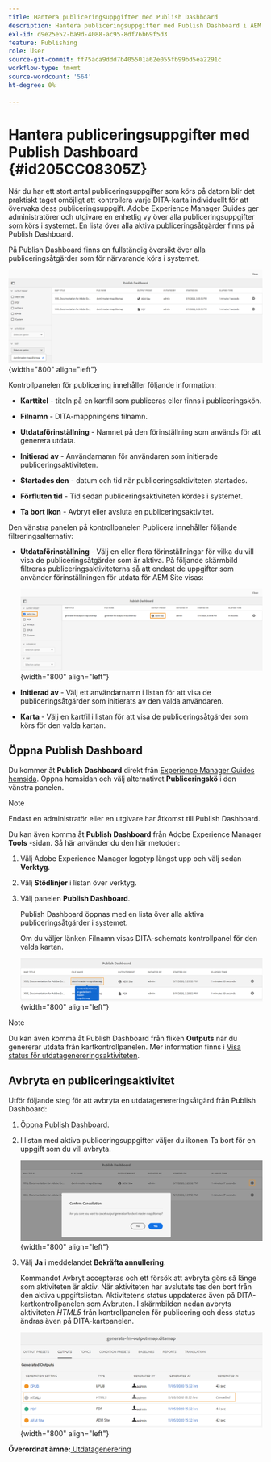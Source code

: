 ```yaml
---
title: Hantera publiceringsuppgifter med Publish Dashboard
description: Hantera publiceringsuppgifter med Publish Dashboard i AEM Guides. Lär dig hur du kommer åt kontrollpanelen för publicering och avbryter en publiceringsåtgärd.
exl-id: d9e25e52-ba9d-4088-ac95-8df76b69f5d3
feature: Publishing
role: User
source-git-commit: ff75aca9ddd7b405501a62e055fb99bd5ea2291c
workflow-type: tm+mt
source-wordcount: '564'
ht-degree: 0%

---
```


# Hantera publiceringsuppgifter med Publish Dashboard {#id205CC08305Z}

När du har ett stort antal publiceringsuppgifter som körs på datorn blir det praktiskt taget omöjligt att kontrollera varje DITA-karta individuellt för att övervaka dess publiceringsuppgift. Adobe Experience Manager Guides ger administratörer och utgivare en enhetlig vy över alla publiceringsuppgifter som körs i systemet. En lista över alla aktiva publiceringsåtgärder finns på Publish Dashboard.

På Publish Dashboard finns en fullständig översikt över alla publiceringsåtgärder som för närvarande körs i systemet.

![](images/publish-dashboard.png){width="800" align="left"}

Kontrollpanelen för publicering innehåller följande information:

- **Karttitel** - titeln på en kartfil som publiceras eller finns i publiceringskön.

- **Filnamn** - DITA-mappningens filnamn.

- **Utdataförinställning** - Namnet på den förinställning som används för att generera utdata.

- **Initierad av** - Användarnamn för användaren som initierade publiceringsaktiviteten.

- **Startades den** - datum och tid när publiceringsaktiviteten startades.

- **Förfluten tid** - Tid sedan publiceringsaktiviteten kördes i systemet.

- **Ta bort ikon** - Avbryt eller avsluta en publiceringsaktivitet.

Den vänstra panelen på kontrollpanelen Publicera innehåller följande filtreringsalternativ:

- **Utdataförinställning** - Välj en eller flera förinställningar för vilka du vill visa de publiceringsåtgärder som är aktiva. På följande skärmbild filtreras publiceringsaktiviteterna så att endast de uppgifter som använder förinställningen för utdata för AEM Site visas:

  ![](images/publish-dashboard-preset-filter.png){width="800" align="left"}

- **Initierad av** - Välj ett användarnamn i listan för att visa de publiceringsåtgärder som initierats av den valda användaren.

- **Karta** - Välj en kartfil i listan för att visa de publiceringsåtgärder som körs för den valda kartan.

## Öppna Publish Dashboard

Du kommer åt **Publish Dashboard** direkt från [Experience Manager Guides hemsida](./intro-home-page.md). Öppna hemsidan och välj alternativet **Publiceringskö** i den vänstra panelen.

>[!NOTE]
>
> Endast en administratör eller en utgivare har åtkomst till Publish Dashboard.

Du kan även komma åt **Publish Dashboard** från Adobe Experience Manager **Tools** -sidan. Så här använder du den här metoden:

1. Välj Adobe Experience Manager logotyp längst upp och välj sedan **Verktyg**.

1. Välj **Stödlinjer** i listan över verktyg.

1. Välj panelen **Publish Dashboard**.

   Publish Dashboard öppnas med en lista över alla aktiva publiceringsåtgärder i systemet.

   Om du väljer länken Filnamn visas DITA-schemats kontrollpanel för den valda kartan.

   ![](images/publish-dashboard-click-filename-link.png){width="800" align="left"}


>[!NOTE]
>
> Du kan även komma åt Publish Dashboard från fliken **Outputs** när du genererar utdata från kartkontrollpanelen. Mer information finns i [Visa status för utdatagenereringsaktiviteten](generate-output-for-a-dita-map.md#viewing_output_history).

## Avbryta en publiceringsaktivitet

Utför följande steg för att avbryta en utdatagenereringsåtgärd från Publish Dashboard:

1. [Öppna Publish Dashboard](#access-the-publish-dashboard).

1. I listan med aktiva publiceringsuppgifter väljer du ikonen Ta bort för en uppgift som du vill avbryta.

   ![](images/publish-dashboard-cancel-task.png){width="800" align="left"}

1. Välj **Ja** i meddelandet **Bekräfta annullering**.

   Kommandot Avbryt accepteras och ett försök att avbryta görs så länge som aktiviteten är aktiv. När aktiviteten har avslutats tas den bort från den aktiva uppgiftslistan. Aktivitetens status uppdateras även på DITA-kartkontrollpanelen som Avbruten. I skärmbilden nedan avbryts aktiviteten *HTML5* från kontrollpanelen för publicering och dess status ändras även på DITA-kartpanelen.

   ![](images/cancelled-output-task.png){width="800" align="left"}


**Överordnat ämne:**[ Utdatagenerering](generate-output.md)
